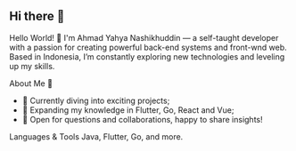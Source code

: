 ## Hi there 👋

Hello World! 👋
I'm Ahmad Yahya Nashikhuddin — a self-taught developer with a passion for creating powerful back-end systems and front-wnd web. Based in Indonesia, I’m constantly exploring new technologies and leveling up my skills.

About Me 🌱
- 🚀 Currently diving into exciting projects;
- 🌱 Expanding my knowledge in Flutter, Go, React and Vue;
- 💬 Open for questions and collaborations, happy to share insights!


Languages & Tools
Java, Flutter, Go, and more.
